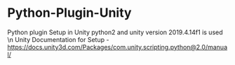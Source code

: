 # Python-Plugin-Unity
Python plugin Setup in Unity
python2 and unity version 2019.4.14f1 is used \n
Unity Documentation for Setup - https://docs.unity3d.com/Packages/com.unity.scripting.python@2.0/manual/ 
